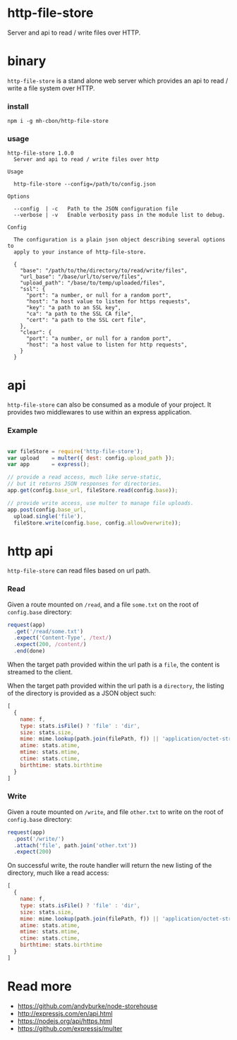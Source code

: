 # http-file-store

Server and api to read / write files over HTTP.

# binary

`http-file-store` is a stand alone web server which provides
an api to read / write a file system over HTTP.

### install
```
npm i -g mh-cbon/http-file-store
```

### usage
```
http-file-store 1.0.0
  Server and api to read / write files over http

Usage

  http-file-store --config=/path/to/config.json

Options

  --config  | -c   Path to the JSON configuration file
  --verbose | -v   Enable verbosity pass in the module list to debug.

Config

  The configuration is a plain json object describing several options to
  apply to your instance of http-file-store.

  {
    "base": "/path/to/the/directory/to/read/write/files",
    "url_base": "/base/url/to/serve/files",
    "upload_path": "/base/to/temp/uploaded/files",
    "ssl": {
      "port": "a number, or null for a random port",
      "host": "a host value to listen for https requests",
      "key": "a path to an SSL key",
      "ca": "a path to the SSL CA file",
      "cert": "a path to the SSL cert file",
    },
    "clear": {
      "port": "a number, or null for a random port",
      "host": "a host value to listen for http requests",
    }
  }
```

# api

`http-file-store` can also be consumed as a module of your project.
It provides two middlewares to use within an express application.

### Example

```js

var fileStore = require('http-file-store');
var upload    = multer({ dest: config.upload_path });
var app       = express();

// provide a read access, much like serve-static,
// but it returns JSON responses for directories.
app.get(config.base_url, fileStore.read(config.base));

// provide write access, use multer to manage file uploads.
app.post(config.base_url,
  upload.single('file'),
  fileStore.write(config.base, config.allowOverwrite));

```

# http api

`http-file-store` can read files based on url path.

### Read

Given a route mounted on `/read`, and a file `some.txt`
 on the root of `config.base` directory:

 ```js
 request(app)
   .get('/read/some.txt')
   .expect('Content-Type', /text/)
   .expect(200, /content/)
   .end(done)
 ```

 When the target path provided within the url path is a `file`, the content
 is streamed to the client.

 When the target path provided within the url path is a `directory`,
  the listing of the directory is provided as a JSON object such:

  ```js
  [
    {
      name: f,
      type: stats.isFile() ? 'file' : 'dir',
      size: stats.size,
      mime: mime.lookup(path.join(filePath, f)) || 'application/octet-stream',
      atime: stats.atime,
      mtime: stats.mtime,
      ctime: stats.ctime,
      birthtime: stats.birthtime
    }
  ]
  ```

### Write

Given a route mounted on `/write`, and file `other.txt` to write
 on the root of `config.base` directory:

```js
request(app)
  .post('/write/')
  .attach('file', path.join('other.txt'))
  .expect(200)
```

On successful write, the route handler will return the new listing of the
directory, much like a read access:

```js
[
  {
    name: f,
    type: stats.isFile() ? 'file' : 'dir',
    size: stats.size,
    mime: mime.lookup(path.join(filePath, f)) || 'application/octet-stream',
    atime: stats.atime,
    mtime: stats.mtime,
    ctime: stats.ctime,
    birthtime: stats.birthtime
  }
]
```


# Read more

- https://github.com/andyburke/node-storehouse
- http://expressjs.com/en/api.html
- https://nodejs.org/api/https.html
- https://github.com/expressjs/multer
